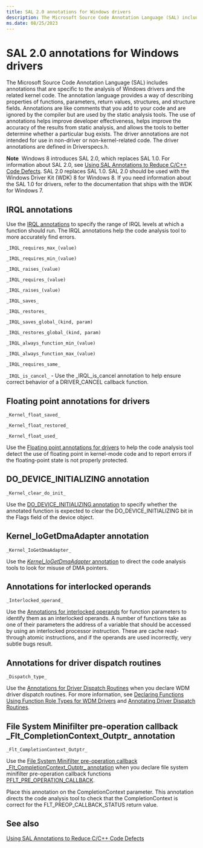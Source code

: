 ```yaml
---
title: SAL 2.0 annotations for Windows drivers
description: The Microsoft Source Code Annotation Language (SAL) includes annotations that are specific to the analysis of Windows drivers and the related kernel code.
ms.date: 08/25/2023
---
```


# SAL 2.0 annotations for Windows drivers

The Microsoft Source Code Annotation Language (SAL) includes annotations that are specific to the analysis of Windows drivers and the related kernel code. The annotation language provides a way of describing properties of functions, parameters, return values, structures, and structure fields. Annotations are like comments that you add to your code and are ignored by the compiler but are used by the static analysis tools. The use of annotations helps improve developer effectiveness, helps improve the accuracy of the results from static analysis, and allows the tools to better determine whether a particular bug exists. The driver annotations are not intended for use in non-driver or non-kernel-related code. The driver annotations are defined in Driverspecs.h.

**Note**  Windows 8 introduces SAL 2.0, which replaces SAL 1.0. For information about SAL 2.0, see [Using SAL Annotations to Reduce C/C++ Code Defects](/cpp/code-quality/using-sal-annotations-to-reduce-c-cpp-code-defects). SAL 2.0 replaces SAL 1.0. SAL 2.0 should be used with the Windows Driver Kit (WDK) 8 for Windows 8. If you need information about the SAL 1.0 for drivers, refer to the documentation that ships with the WDK for Windows 7.

## IRQL annotations

Use the [IRQL annotations](irql-annotations-for-drivers.md) to specify the range of IRQL levels at which a function should run. The IRQL annotations help the code analysis tool to more accurately find errors.

`_IRQL_requires_max_(value)`

`_IRQL_requires_min_(value)`

`_IRQL_raises_(value)`

`_IRQL_requires_(value)`

`_IRQL_raises_(value)`

`_IRQL_saves_`

`_IRQL_restores_`

`_IRQL_saves_global_(kind, param)`

`_IRQL_restores_global_(kind, param)`

`_IRQL_always_function_min_(value)`

`_IRQL_always_function_max_(value)`

`_IRQL_requires_same_`

`_IRQL_is_cancel_` - Use the \_IRQL_is_cancel annotation to help ensure correct behavior of a DRIVER\_CANCEL callback function.

## Floating point annotations for drivers

`_Kernel_float_saved_`

`_Kernel_float_restored_`

`_Kernel_float_used_`

Use the [Floating point annotations for drivers](floating-point-annotations-for-drivers.md) to help the code analysis tool detect the use of floating point in kernel-mode code and to report errors if the floating-point state is not properly protected.

## DO_DEVICE_INITIALIZING annotation

`_Kernel_clear_do_init_`

Use the [DO_DEVICE_INITIALIZING annotation](do-device-initializing-annotation-for-drivers.md)
 to specify whether the annotated function is expected to clear the DO\_DEVICE\_INITIALIZING bit in the Flags field of the device object.

## Kernel_IoGetDmaAdapter annotation

`_Kernel_IoGetDmaAdapter_`

Use the [_Kernel_IoGetDmaAdapter_ annotation](-kernel-iogetdmaadapter--annotation-for-drivers.md)
to direct the code analysis tools to look for misuse of DMA pointers.

## Annotations for interlocked operands

`_Interlocked_operand_`

Use the [Annotations for interlocked operands](driver-annotations-for-interlocked-operands.md) for function parameters to identify them as an interlocked operands. A number of functions take as one of their parameters the address of a variable that should be accessed by using an interlocked processor instruction. These are cache read-through atomic instructions, and if the operands are used incorrectly, very subtle bugs result.

## Annotations for driver dispatch routines

`_Dispatch_type_`

Use the [Annotations for Driver Dispatch Routines](declaring-functions-using-function-role-types-for-wdm-drivers.md#annotating_driver_dispatch_routines) when you declare WDM driver dispatch routines. 
For more information, see [Declaring Functions Using Function Role Types for WDM Drivers](declaring-functions-using-function-role-types-for-wdm-drivers.md) and [Annotating Driver Dispatch Routines](declaring-functions-using-function-role-types-for-wdm-drivers.md#annotating_driver_dispatch_routines).

##  File System Minifilter pre-operation callback \_Flt\_CompletionContext\_Outptr\_ annotation

`_Flt_CompletionContext_Outptr_`

Use the [File System Minifilter pre-operation callback \_Flt\_CompletionContext\_Outptr\_ annotation](-flt-completioncontext-outptr--annotation.md) when you declare file system minifilter pre-operation callback functions [PFLT_PRE_OPERATION_CALLBACK](/windows-hardware/drivers/ddi/fltkernel/nc-fltkernel-pflt_pre_operation_callback).

Place this annotation on the CompletionContext parameter. This annotation directs the code analysis tool to check that the CompletionContext is correct for the FLT\_PREOP\_CALLBACK\_STATUS return value.

## See also

[Using SAL Annotations to Reduce C/C++ Code Defects](/cpp/code-quality/using-sal-annotations-to-reduce-c-cpp-code-defects)
